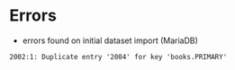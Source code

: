 # Errors

- errors found on initial dataset import (MariaDB) 

`2002:1: Duplicate entry '2004' for key 'books.PRIMARY'`
